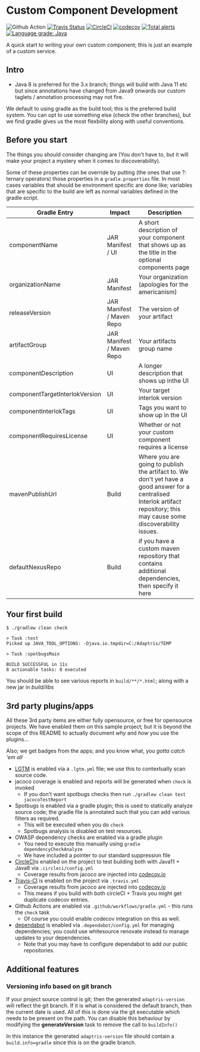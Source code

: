 # Custom Component Development

![Github Action](https://github.com/adaptris/interlok-custom-component-example/workflows/Java%20CI/badge.svg?branch=gradle) [![Travis Status](https://travis-ci.com/adaptris/interlok-custom-component-example.svg?branch=gradle)](https://travis-ci.com/adaptris/interlok-custom-component-example) [![CircleCI](https://circleci.com/gh/adaptris/interlok-custom-component-example/tree/gradle.svg?style=svg)](https://circleci.com/gh/adaptris/interlok-custom-component-example/tree/gradle) [![codecov](https://codecov.io/gh/adaptris/interlok-custom-component-example/branch/gradle/graph/badge.svg)](https://codecov.io/gh/adaptris/interlok-custom-component-example) [![Total alerts](https://img.shields.io/lgtm/alerts/g/adaptris/interlok-custom-component-example.svg?logo=lgtm&logoWidth=18)](https://lgtm.com/projects/g/adaptris/interlok-custom-component-example/alerts/) [![Language grade: Java](https://img.shields.io/lgtm/grade/java/g/adaptris/interlok-custom-component-example.svg?logo=lgtm&logoWidth=18)](https://lgtm.com/projects/g/adaptris/interlok-custom-component-example/context:java)


A quick start to writing your own custom component; this is just an example of a custom service.

## Intro

* Java 8 is preferred for the 3.x branch; things will build with Java 11 etc but since annotations have changed from Java9 onwards our custom taglets / annotation processing may not fire.

We default to using gradle as the build tool; this is the preferred build system. You can opt to use something else (check the other branches), but we find gradle gives us the most flexbility along with useful conventions.

## Before you start

The things you should consider changing are (You don't have to, but it will make your project a mystery when it comes to discoverability).

Some of these properties can be override by putting (the ones that use ?: ternary operators) those properties in a `gradle.properties` file. In most cases variables that should be environment specific are done like; variables that are specific to the build are left as normal variables defined in the gradle script.

Gradle Entry | Impact | Description |
-------|------------|------|
componentName | JAR Manifest / UI | A short description of your component that shows up as the title in the optional components page |
organizationName | JAR Manifest | Your organization (apologies for the americanism) |
releaseVersion | JAR Manifest / Maven Repo | The version of your artifact |
artifactGroup | JAR Manifest / Maven Repo | Your artifacts group name |
componentDescription | UI |  A longer description that shows up inthe UI |
componentTargetInterlokVersion | UI| Your target interlok version |
componentInterlokTags | UI | Tags you want to show up in the UI |
componentRequiresLicense | UI | Whether or not your custom component requires a license |
mavenPublishUrl | Build | Where you are going to publish the artifact to. We don't yet have a good answer for a centralised Interlok artifact repository; this may cause some discoverability issues. |
defaultNexusRepo | Build | if you have a custom maven repository that contains additional dependencies, then specify it here |


## Your first build

```
$ ./gradlew clean check

> Task :test
Picked up JAVA_TOOL_OPTIONS: -Djava.io.tmpdir=C:/Adaptris/TEMP

> Task :spotbugsMain

BUILD SUCCESSFUL in 11s
8 actionable tasks: 8 executed
```

You should be able to see various reports in `build/**/*.html`; along with a new jar in _build/libs_

## 3rd party plugins/apps

All these 3rd party items are either fully opensource, or free for opensource projects. We have enabled them on this sample project; but it is beyond the scope of this README to actually document *why* and *how* you use the plugins...

Also; we get badges from the apps; and you know what, you _gotta catch 'em all_

* [LGTM](https://lgtm.com) is enabled via a `.lgtm.yml` file; we use this to contextually scan source code.
* jacoco coverage is enabled and reports will be generated when `check` is invoked
    * If you don't want spotbugs checks then run `./gradlew clean test jacocoTestReport`
* Spotbugs is enabled via a gradle plugin; this is used to statically analyze source code; the gradle file is annotated such that you can add various filters as required.
    * This will be executed when you do `check`
    * Spotbugs analysis is disabled on test resources.
* OWASP dependency checks are enabled via a gradle plugin
    * You need to execute this manually using `gradle dependencyCheckAnalyze`
    * We have included a pointer to our standard suppression file
* [CircleCI](https://circleci.com)is enabled on the project to test building both with Java11 + Java8 via `.circleci/config.yml`
    * Coverage results from jacoco are injected into [codecov.io](https://codecov.io)
* [Travis-CI](https://travis-ci.com) is enabled on the project via `.travis.yml`
    * Coverage results from jacoco are injected into [codecov.io](https://codecov.io)
    * This means if you build with both circleCI + Travis you might get duplicate codecov entries.
* Github Actions are enabled via `.github/workflows/gradle.yml` - this runs the `check` task
    * Of course you could enable codecov integration on this as well.
* [dependabot](https://dependabot.com) is enabled via `.dependabot/config.yml` for managing dependencies; you could use whitesource renovate instead to manage updates to your dependencies.
    * Note that you may have to configure dependabot to add our public repositories.

## Additional features

### Versioning info based on git branch
If your project source control is git; then the generated `adaptris-version` will reflect the git branch. If it is what is considered the default branch, then the current date is used. All of this is done via the git executable which needs to be present on the path. You can disable this behaviour by modifying the __generateVersion__ task to remove the call to `buildInfo()`

In this instance the generated `adaptris-version` file should contain a `build.info=gradle` since this is on the gradle branch.

